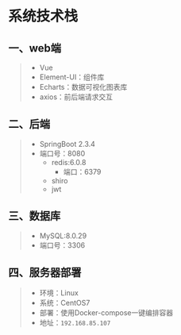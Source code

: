 # 系统技术栈

## 一、web端

> - Vue
> - Element-UI：组件库
> - Echarts：数据可视化图表库
> - axios：前后端请求交互

## 二、后端

> - SpringBoot 2.3.4
> - 端口号：8080
>   - redis:6.0.8
>     - 端口：6379
>   - shiro
>   - jwt

## 三、数据库

> - MySQL:8.0.29
> - 端口号：3306

## 四、服务器部署

> - 环境：Linux
> - 系统：CentOS7
> - 部署：使用Docker-compose一键编排容器
> - 地址：`192.168.85.107`
